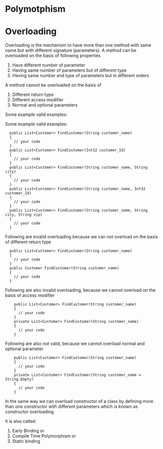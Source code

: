 # Polymotphism
# Overloading
Overloading is the mechanism to have more than one method with same name but with different signature (parameters). A method can be overloaded on the basis of following properties

1. Have different number of parameter
2. Having same number of parameters but of different type
3. Having same number and type of parameters but in different orders
  
A method cannot be overloaded on the basis of

1. Different return type
2. Different access modifier
3. Normal and optional parameters
 
Some example valid examples:
  
Some example valid examples:

      public List<Customer> FindCustomer(String customer_name)
      {
        // your code
      }
      public List<Customer> FindCustomer(Int32 customer_Id)
      {
        // your code
      }
      public List<Customer> FindCustomer(String customer_name, String city)
      {
        // your code
      }
      public List<Customer> FindCustomer(String customer_name, Int32 customer_Id)
      {
        // your code
      }
      public List<Customer> FindCustomer(String customer_name, String city, String zip)
      {
        // your code
      }

Following are invalid overloading because we can not overload on the basis of different return type

      public List<Customer> FindCustomer(String customer_name)
      {
        // your code
      }
      public Customer FindCustomer(String customer_name)
      {
        // your code
      }
Following are also invalid overloading, because we cannot overload on the basis of access modifier

        public List<Customer> FindCustomer(String customer_name)
        {
          // your code
        }
        private List<Customer> FindCustomer(String customer_name)
        {
          // your code
        }

Following are also not valid, because we cannot overload normal and optional parameter

        public List<Customer> FindCustomer(String customer_name)
        {
          // your code
        }
        private List<Customer> FindCustomer(String customer_name = String.Empty)
        {
          // your code
        }  
        
In the same way we can overload constructor of a class by defining more than one constructor with different parameters which is known as constructor overloading.

It is also called:

1. Early Binding or
2. Compile Time Polymorphism or
3. Static binding

